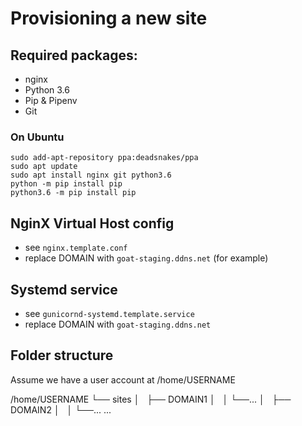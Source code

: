 # Provisioning a new site

## Required packages:

- nginx
- Python 3.6
- Pip & Pipenv
- Git

### On Ubuntu

    sudo add-apt-repository ppa:deadsnakes/ppa
    sudo apt update
    sudo apt install nginx git python3.6
    python -m pip install pip
    python3.6 -m pip install pip

## NginX Virtual Host config

- see `nginx.template.conf`
- replace DOMAIN with `goat-staging.ddns.net` (for example)

## Systemd service

- see `gunicornd-systemd.template.service`
- replace DOMAIN with `goat-staging.ddns.net`

## Folder structure

Assume we have a user account at /home/USERNAME

/home/USERNAME
└── sites
│   ├── DOMAIN1
│   │   └──...
│   ├── DOMAIN2
│   │   └──...
...
